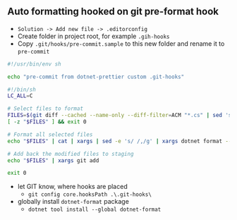 ## Auto formatting hooked on git pre-format hook

- `Solution -> Add new file -> .editorconfig`
- Create folder in project root, for example `.gih-hooks`
- Copy `.git/hooks/pre-commit.sample` to this new folder and rename it to `pre-commit`

```sh
#!/usr/bin/env sh

echo "pre-commit from dotnet-prettier custom .git-hooks"

#!/bin/sh
LC_ALL=C

# Select files to format
FILES=$(git diff --cached --name-only --diff-filter=ACM "*.cs" | sed 's| |\\ |g')
[ -z "$FILES" ] && exit 0

# Format all selected files
echo "$FILES" | cat | xargs | sed -e 's/ /,/g' | xargs dotnet format --include

# Add back the modified files to staging
echo "$FILES" | xargs git add

exit 0
```

- let GIT know, where hooks are placed
	- `git config core.hooksPath .\.git-hooks\`
- globally install `dotnet-format` package
	- `dotnet tool install --global dotnet-format`
